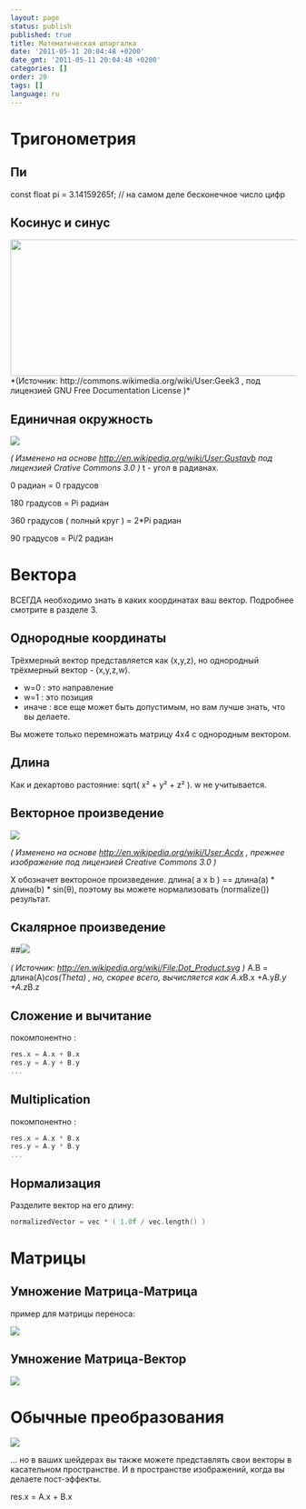 ```yaml
---
layout: page
status: publish
published: true
title: Математическая шпаргалка
date: '2011-05-11 20:04:48 +0200'
date_gmt: '2011-05-11 20:04:48 +0200'
categories: []
order: 20
tags: []
language: ru
---
```


# Тригонометрия


## Пи

const float pi = 3.14159265f; // на самом деле бесконечное число цифр

## Косинус и синус

<img class="alignnone" title="Sine_cosine_one_period" src="http://upload.wikimedia.org/wikipedia/commons/thumb/7/71/Sine_cosine_one_period.svg/600px-Sine_cosine_one_period.svg.png" alt="" width="600" height="240" />
*(Источник: http://commons.wikimedia.org/wiki/User:Geek3 , под лицензией GNU Free Documentation License )*

## Единичная окружность

![]({{site.baseurl}}/assets/images/math-cheatsheet/UnitCircle.png)

*( Изменено на основе http://en.wikipedia.org/wiki/User:Gustavb под лицензией Crative Commons 3.0 )*
t - угол в радианах.

0 радиан = 0 градусов

180 градусов = Pi радиан

360 градусов ( полный круг ) = 2*Pi радиан

90 градусов = Pi/2 радиан

# Вектора

ВСЕГДА необходимо знать в каких координатах ваш вектор. Подробнее смотрите в разделе 3.

## Однородные координаты

Трёхмерный вектор представляется как (x,y,z), но однородный трёхмерный вектор - (x,y,z,w).

* w=0 : это направление
* w=1 : это позиция
* иначе : все еще может быть допустимым, но вам лучше знать, что вы делаете.

Вы можете только перемножать матрицу 4x4 с однородным вектором.

## Длина

Как и декартово растояние: sqrt( x&sup2; + y&sup2; + z&sup2; ). w не учитывается.

## Векторное произведение

![]({{site.baseurl}}/assets/images/math-cheatsheet/Right_hand_rule_cross_product.png)

*( Изменено на основе http://en.wikipedia.org/wiki/User:Acdx , прежнее изображение под лицензией Creative Commons 3.0 )*

X обозначет вектороное произведение. длина( a x b ) == длина(a) * длина(b) * sin(&theta;), поэтому вы можете нормализовать (normalize()) результат.

## Скалярное произведение


##![]({{site.baseurl}}/assets/images/math-cheatsheet/DotProduct.png)


*( Источник: http://en.wikipedia.org/wiki/File:Dot_Product.svg )*
A.B = длина(A)*cos(Theta) , но, скорее всего, вычисляется как A.x*B.x +A.y*B.y +A.z*B.z

## Сложение и вычитание

покомпонентно :

``` cpp
res.x = A.x + B.x
res.y = A.y + B.y
...
```

## Multiplication

покомпонентно :

``` cpp
res.x = A.x * B.x
res.y = A.y * B.y
...
```

## Нормализация

Разделите вектор на его длину:

``` cpp
normalizedVector = vec * ( 1.0f / vec.length() )
```

# Матрицы


## Умножение Матрица-Матрица

пример для матрицы переноса:

![]({{site.baseurl}}/assets/images/math-cheatsheet/translationExamplePosition1.png)


 

## Умножение Матрица-Вектор

![]({{site.baseurl}}/assets/images/math-cheatsheet/MatrixXVect.gif)


# Обычные преобразования

![]({{site.baseurl}}/assets/images/math-cheatsheet/MVP.png)


... но в ваших шейдерах вы также можете представлять свои векторы в касательном пространстве. И в пространстве изображений, когда вы делаете пост-эффекты.

res.x = A.x + B.x
